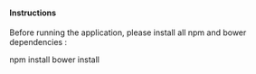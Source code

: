 #### Instructions

Before running the application, please install all npm and bower dependencies :

npm install
bower install